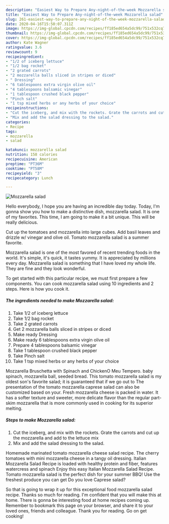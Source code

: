 ```yaml
---
description: "Easiest Way to Prepare Any-night-of-the-week Mozzarella salad"
title: "Easiest Way to Prepare Any-night-of-the-week Mozzarella salad"
slug: 261-easiest-way-to-prepare-any-night-of-the-week-mozzarella-salad
date: 2020-04-16T15:50:07.311Z
image: https://img-global.cpcdn.com/recipes/ff185ed654a5dc99/751x532cq70/mozzarella-salad-recipe-main-photo.jpg
thumbnail: https://img-global.cpcdn.com/recipes/ff185ed654a5dc99/751x532cq70/mozzarella-salad-recipe-main-photo.jpg
cover: https://img-global.cpcdn.com/recipes/ff185ed654a5dc99/751x532cq70/mozzarella-salad-recipe-main-photo.jpg
author: Kate Wagner
ratingvalue: 3.6
reviewcount: 9
recipeingredient:
- "1/2 of iceberg lettuce"
- "1/2 bag rocket"
- "2 grated carrots"
- "2 mozzarella balls sliced in stripes or diced"
- " Dressing"
- "6 tablespoons extra virgin olive oil"
- "4 tablespoons balsamic vinegar"
- "1 tablespoon crushed black pepper"
- "Pinch salt"
- "1 tsp mixed herbs or any herbs of your choice"
recipeinstructions:
- "Cut the iceberg, and mix with the rockets. Grate the carrots and cut up the mozzarella and add to the lettuce mix"
- "Mix and add the salad dressing to the salad."
categories:
- Recipe
tags:
- mozzarella
- salad

katakunci: mozzarella salad 
nutrition: 158 calories
recipecuisine: American
preptime: "PT36M"
cooktime: "PT58M"
recipeyield: "3"
recipecategory: Lunch

---
```



![Mozzarella salad](https://img-global.cpcdn.com/recipes/ff185ed654a5dc99/751x532cq70/mozzarella-salad-recipe-main-photo.jpg)

Hello everybody, I hope you are having an incredible day today. Today, I'm gonna show you how to make a distinctive dish, mozzarella salad. It is one of my favorites. This time, I am going to make it a bit unique. This will be really delicious.

Cut up the tomatoes and mozzarella into large cubes. Add basil leaves and drizzle w/ vinegar and olive oil. Tomato mozzarella salad is a summer favorite.

Mozzarella salad is one of the most favored of recent trending foods in the world. It's simple, it's quick, it tastes yummy. It is appreciated by millions every day. Mozzarella salad is something that I have loved my whole life. They are fine and they look wonderful.


To get started with this particular recipe, we must first prepare a few components. You can cook mozzarella salad using 10 ingredients and 2 steps. Here is how you cook it.

<!--inarticleads1-->

##### The ingredients needed to make Mozzarella salad:

1. Take 1/2 of iceberg lettuce
1. Take 1/2 bag rocket
1. Take 2 grated carrots
1. Get 2 mozzarella balls sliced in stripes or diced
1. Make ready  Dressing
1. Make ready 6 tablespoons extra virgin olive oil
1. Prepare 4 tablespoons balsamic vinegar
1. Take 1 tablespoon crushed black pepper
1. Take Pinch salt
1. Take 1 tsp mixed herbs or any herbs of your choice


Mozzarella Bruschetta with Spinach and ChickenO Meu Tempero. baby spinach, mozzarella ball, seeded bread. This tomato mozzarella salad is my oldest son&#39;s favorite salad; it is guaranteed that if we go out to The presentation of the tomato mozzarella caprese salad can also be customized based on your. Fresh mozzarella cheese is packed in water. It has a softer texture and sweeter, more delicate flavor than the regular part-skim mozzarella that is more commonly used in cooking for its superior melting. 

<!--inarticleads2-->

##### Steps to make Mozzarella salad:

1. Cut the iceberg, and mix with the rockets. Grate the carrots and cut up the mozzarella and add to the lettuce mix
1. Mix and add the salad dressing to the salad.


Homemade marinated tomato mozzarella cheese salad recipe. The cherry tomatoes with mini mozzarella cheese in a tangy oil dressing. Italian Mozzarella Salad Recipe is loaded with healthy protein and fiber, features watercress and spinach Enjoy this easy Italian Mozzarella Salad Recipe. Tomato mozzarella salad is the perfect dish for your summer BBQ! Use the freshest produce you can get Do you love Caprese salad? 

So that is going to wrap it up for this exceptional food mozzarella salad recipe. Thanks so much for reading. I'm confident that you will make this at home. There is gonna be interesting food at home recipes coming up. Remember to bookmark this page on your browser, and share it to your loved ones, friends and colleague. Thank you for reading. Go on get cooking!
